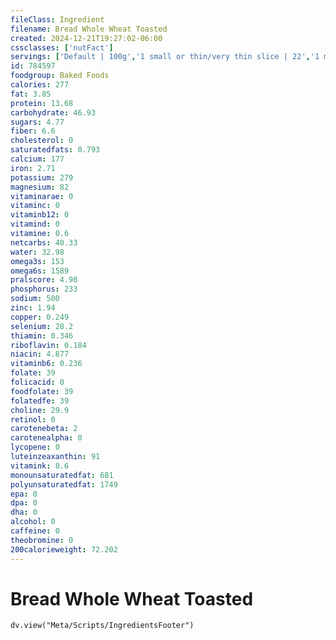 ```yaml
---
fileClass: Ingredient
filename: Bread Whole Wheat Toasted
created: 2024-12-21T19:27:02-06:00
cssclasses: ['nutFact']
servings: ['Default | 100g','1 small or thin/very thin slice | 22','1 medium or regular slice | 33','1 large or thick slice | 39','1 slice, crust not eaten | 15','1 slice, snack-size | 9']
id: 784597
foodgroup: Baked Foods
calories: 277
fat: 3.85
protein: 13.68
carbohydrate: 46.93
sugars: 4.77
fiber: 6.6
cholesterol: 0
saturatedfats: 0.793
calcium: 177
iron: 2.71
potassium: 279
magnesium: 82
vitaminarae: 0
vitaminc: 0
vitaminb12: 0
vitamind: 0
vitamine: 0.6
netcarbs: 40.33
water: 32.98
omega3s: 153
omega6s: 1589
pralscore: 4.98
phosphorus: 233
sodium: 500
zinc: 1.94
copper: 0.249
selenium: 28.2
thiamin: 0.346
riboflavin: 0.184
niacin: 4.877
vitaminb6: 0.236
folate: 39
folicacid: 0
foodfolate: 39
folatedfe: 39
choline: 29.9
retinol: 0
carotenebeta: 2
carotenealpha: 0
lycopene: 0
luteinzeaxanthin: 91
vitamink: 8.6
monounsaturatedfat: 681
polyunsaturatedfat: 1749
epa: 0
dpa: 0
dha: 0
alcohol: 0
caffeine: 0
theobromine: 0
200calorieweight: 72.202
---
```


# Bread Whole Wheat Toasted

```dataviewjs
dv.view("Meta/Scripts/IngredientsFooter")
```